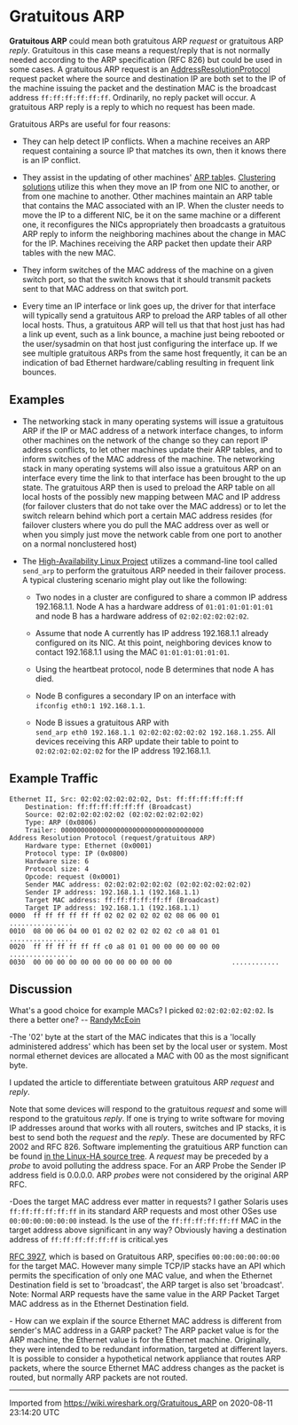 # Gratuitous ARP

**Gratuitous ARP** could mean both gratuitous ARP *request* or gratuitous ARP *reply*. Gratuitous in this case means a request/reply that is not normally needed according to the ARP specification (RFC 826) but could be used in some cases. A gratuitous ARP request is an [AddressResolutionProtocol](/AddressResolutionProtocol) request packet where the source and destination IP are both set to the IP of the machine issuing the packet and the destination MAC is the broadcast address `ff:ff:ff:ff:ff:ff`. Ordinarily, no reply packet will occur. A gratuitous ARP reply is a reply to which no request has been made.

Gratuitous ARPs are useful for four reasons:

  - They can help detect IP conflicts. When a machine receives an ARP request containing a source IP that matches its own, then it knows there is an IP conflict.

  - They assist in the updating of other machines' [ARP table](/ARP-table)s. [Clustering solutions](http://en.wikipedia.org/wiki/High-availability_cluster) utilize this when they move an IP from one NIC to another, or from one machine to another. Other machines maintain an ARP table that contains the MAC associated with an IP. When the cluster needs to move the IP to a different NIC, be it on the same machine or a different one, it reconfigures the NICs appropriately then broadcasts a gratuitous ARP reply to inform the neighboring machines about the change in MAC for the IP. Machines receiving the ARP packet then update their ARP tables with the new MAC.

  - They inform switches of the MAC address of the machine on a given switch port, so that the switch knows that it should transmit packets sent to that MAC address on that switch port.

  - Every time an IP interface or link goes up, the driver for that interface will typically send a gratuitous ARP to preload the ARP tables of all other local hosts. Thus, a gratuitous ARP will tell us that that host just has had a link up event, such as a link bounce, a machine just being rebooted or the user/sysadmin on that host just configuring the interface up. If we see multiple gratuitous ARPs from the same host frequently, it can be an indication of bad Ethernet hardware/cabling resulting in frequent link bounces.

## Examples

  - The networking stack in many operating systems will issue a gratuitous ARP if the IP or MAC address of a network interface changes, to inform other machines on the network of the change so they can report IP address conflicts, to let other machines update their ARP tables, and to inform switches of the MAC address of the machine. The networking stack in many operating systems will also issue a gratuitous ARP on an interface every time the link to that interface has been brought to the up state. The gratuitous ARP then is used to preload the ARP table on all local hosts of the possibly new mapping between MAC and IP address (for failover clusters that do not take over the MAC address) or to let the switch relearn behind which port a certain MAC address resides (for failover clusters where you do pull the MAC address over as well or when you simply just move the network cable from one port to another on a normal nonclustered host)

  - The [High-Availability Linux Project](http://linux-ha.org/) utilizes a command-line tool called `send_arp` to perform the gratuitous ARP needed in their failover process. A typical clustering scenario might play out like the following:
    
      - Two nodes in a cluster are configured to share a common IP address 192.168.1.1. Node A has a hardware address of `01:01:01:01:01:01` and node B has a hardware address of `02:02:02:02:02:02`.
    
      - Assume that node A currently has IP address 192.168.1.1 already configured on its NIC. At this point, neighboring devices know to contact 192.168.1.1 using the MAC `01:01:01:01:01:01`.
    
      - Using the heartbeat protocol, node B determines that node A has died.
    
      - Node B configures a secondary IP on an interface with `ifconfig eth0:1 192.168.1.1`.
    
      - Node B issues a gratuitous ARP with `send_arp eth0 192.168.1.1 02:02:02:02:02:02 192.168.1.255`. All devices receiving this ARP update their table to point to `02:02:02:02:02:02` for the IP address 192.168.1.1.

## Example Traffic

    Ethernet II, Src: 02:02:02:02:02:02, Dst: ff:ff:ff:ff:ff:ff
        Destination: ff:ff:ff:ff:ff:ff (Broadcast)
        Source: 02:02:02:02:02:02 (02:02:02:02:02:02)
        Type: ARP (0x0806)
        Trailer: 000000000000000000000000000000000000
    Address Resolution Protocol (request/gratuitous ARP)
        Hardware type: Ethernet (0x0001)
        Protocol type: IP (0x0800)
        Hardware size: 6
        Protocol size: 4
        Opcode: request (0x0001)
        Sender MAC address: 02:02:02:02:02:02 (02:02:02:02:02:02)
        Sender IP address: 192.168.1.1 (192.168.1.1)
        Target MAC address: ff:ff:ff:ff:ff:ff (Broadcast)
        Target IP address: 192.168.1.1 (192.168.1.1)
    0000  ff ff ff ff ff ff 02 02 02 02 02 02 08 06 00 01   ................
    0010  08 00 06 04 00 01 02 02 02 02 02 02 c0 a8 01 01   ................
    0020  ff ff ff ff ff ff c0 a8 01 01 00 00 00 00 00 00   ................
    0030  00 00 00 00 00 00 00 00 00 00 00 00               ............

## Discussion

What's a good choice for example MACs? I picked `02:02:02:02:02:02`. Is there a better one? -- [RandyMcEoin](/RandyMcEoin)

\-The '02' byte at the start of the MAC indicates that this is a 'locally administered address' which has been set by the local user or system. Most normal ethernet devices are allocated a MAC with 00 as the most significant byte.

I updated the article to differentiate between gratuitous ARP *request* and *reply*.

Note that some devices will respond to the gratuitous *request* and some will respond to the gratuitous *reply*. If one is trying to write software for moving IP addresses around that works with all routers, switches and IP stacks, it is best to send both the *request* and the *reply*. These are documented by RFC 2002 and RFC 826. Software implementing the gratuitious ARP function can be found [in the Linux-HA source tree](http://hg.linux-ha.org/heartbeat?f=3ab12ab9dd26;file=heartbeat/libnet_util/send_arp.c;style=gitweb). A *request* may be preceded by a *probe* to avoid polluting the address space. For an ARP Probe the Sender IP address field is 0.0.0.0. ARP *probes* were not considered by the original ARP RFC.

\-Does the target MAC address ever matter in requests? I gather Solaris uses `ff:ff:ff:ff:ff:ff` in its standard ARP requests and most other OSes use `00:00:00:00:00:00` instead. Is the use of the `ff:ff:ff:ff:ff:ff` MAC in the target address above significant in any way? Obviously having a destination address of `ff:ff:ff:ff:ff:ff` is critical.yes

[RFC 3927](http://www.ietf.org/rfc/rfc3927.txt?number=3927), which is based on Gratuitous ARP, specifies `00:00:00:00:00:00` for the target MAC. However many simple TCP/IP stacks have an API which permits the specification of only one MAC value, and when the Ethernet Destination field is set to 'broadcast', the ARP target is also set 'broadcast'. Note: Normal ARP requests have the same value in the ARP Packet Target MAC address as in the Ethernet Destination field.

\- How can we explain if the source Ethernet MAC address is different from sender's MAC address in a GARP packet? The ARP packet value is for the ARP machine, the Ethernet value is for the Ethernet machine. Originally, they were intended to be redundant information, targeted at different layers. It is possible to consider a hypothetical network appliance that routes ARP packets, where the source Ethernet MAC address changes as the packet is routed, but normally ARP packets are not routed.

---

Imported from https://wiki.wireshark.org/Gratuitous_ARP on 2020-08-11 23:14:20 UTC
